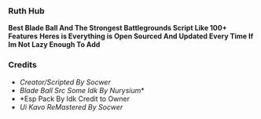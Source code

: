 ### Ruth Hub
**Best Blade Ball And The Strongest Battlegrounds Script Like 100+ Features**
**Heres is Everything is Open Sourced And Updated Every Time If Im Not Lazy Enough To Add**
### Credits
- *Creator/Scripted By Socwer*
- *Blade Ball Src Some Idk By Nurysium**
- *Esp Pack By Idk Credit to Owner
- *Ui Kavo ReMastered By Socwer*
